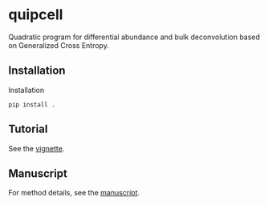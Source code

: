 # quipcell

Quadratic program for differential abundance and bulk deconvolution
based on Generalized Cross Entropy.

## Installation

Installation

```
pip install .
```

## Tutorial

See the [vignette](vignette/vignette.ipynb).

## Manuscript

For method details, see the
[manuscript](http://resdev.gene.com/people/kammj2/manuscript-quipcell.pdf).
